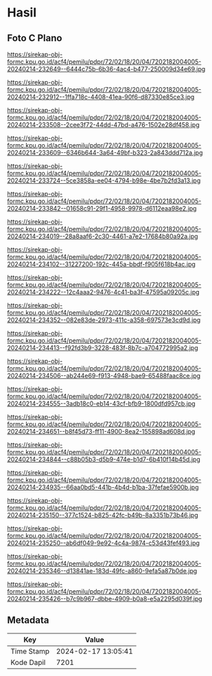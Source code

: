 # Hasil

## Foto C Plano

https://sirekap-obj-formc.kpu.go.id/acf4/pemilu/pdpr/72/02/18/20/04/7202182004005-20240214-232649--6444c75b-6b36-4ac4-b477-250009d34e69.jpg

https://sirekap-obj-formc.kpu.go.id/acf4/pemilu/pdpr/72/02/18/20/04/7202182004005-20240214-232912--1ffa718c-4408-41ea-90f6-d87330e85ce3.jpg

https://sirekap-obj-formc.kpu.go.id/acf4/pemilu/pdpr/72/02/18/20/04/7202182004005-20240214-233508--2cee3f72-44dd-47bd-a476-1502e28df458.jpg

https://sirekap-obj-formc.kpu.go.id/acf4/pemilu/pdpr/72/02/18/20/04/7202182004005-20240214-233609--6346b644-3a64-49bf-b323-2a843ddd712a.jpg

https://sirekap-obj-formc.kpu.go.id/acf4/pemilu/pdpr/72/02/18/20/04/7202182004005-20240214-233724--5ce3858a-ee04-4794-b98e-4be7b2fd3a13.jpg

https://sirekap-obj-formc.kpu.go.id/acf4/pemilu/pdpr/72/02/18/20/04/7202182004005-20240214-233842--01658c91-29f1-4958-9978-d6112eaa98e2.jpg

https://sirekap-obj-formc.kpu.go.id/acf4/pemilu/pdpr/72/02/18/20/04/7202182004005-20240214-234019--28a8aaf6-2c30-4461-a7e2-17684b80a92a.jpg

https://sirekap-obj-formc.kpu.go.id/acf4/pemilu/pdpr/72/02/18/20/04/7202182004005-20240214-234102--31227200-192c-445a-bbdf-f905f618b4ac.jpg

https://sirekap-obj-formc.kpu.go.id/acf4/pemilu/pdpr/72/02/18/20/04/7202182004005-20240214-234222--12c4aaa2-9476-4c41-ba3f-47595a09205c.jpg

https://sirekap-obj-formc.kpu.go.id/acf4/pemilu/pdpr/72/02/18/20/04/7202182004005-20240214-234352--082e83de-2973-411c-a358-697573e3cd9d.jpg

https://sirekap-obj-formc.kpu.go.id/acf4/pemilu/pdpr/72/02/18/20/04/7202182004005-20240214-234413--f92fd3b9-3228-483f-8b7c-a704772995a2.jpg

https://sirekap-obj-formc.kpu.go.id/acf4/pemilu/pdpr/72/02/18/20/04/7202182004005-20240214-234506--ab244e69-f913-4948-bae9-65488faac8ce.jpg

https://sirekap-obj-formc.kpu.go.id/acf4/pemilu/pdpr/72/02/18/20/04/7202182004005-20240214-234555--3adb18c0-eb14-43cf-bfb9-1800dfd957cb.jpg

https://sirekap-obj-formc.kpu.go.id/acf4/pemilu/pdpr/72/02/18/20/04/7202182004005-20240214-234651--b8f45d73-ff11-4900-8ea2-155898ad608d.jpg

https://sirekap-obj-formc.kpu.go.id/acf4/pemilu/pdpr/72/02/18/20/04/7202182004005-20240214-234844--c88b05b3-d5b9-474e-b1d7-6b410f14b45d.jpg

https://sirekap-obj-formc.kpu.go.id/acf4/pemilu/pdpr/72/02/18/20/04/7202182004005-20240214-234935--66aa0bd5-441b-4b4d-b1ba-37fefae5900b.jpg

https://sirekap-obj-formc.kpu.go.id/acf4/pemilu/pdpr/72/02/18/20/04/7202182004005-20240214-235150--377c1524-b825-42fc-b49b-8a3351b73b46.jpg

https://sirekap-obj-formc.kpu.go.id/acf4/pemilu/pdpr/72/02/18/20/04/7202182004005-20240214-235250--ab6df049-9e92-4c4a-9874-c53d43fef493.jpg

https://sirekap-obj-formc.kpu.go.id/acf4/pemilu/pdpr/72/02/18/20/04/7202182004005-20240214-235346--d13841ae-183d-49fc-a860-9efa5a87b0de.jpg

https://sirekap-obj-formc.kpu.go.id/acf4/pemilu/pdpr/72/02/18/20/04/7202182004005-20240214-235426--b7c9b967-dbbe-4909-b0a8-e5a2295d039f.jpg


## Metadata

| Key        | Value               |
| ---------- | ------------------- |
| Time Stamp | 2024-02-17 13:05:41 |
| Kode Dapil | 7201                |



